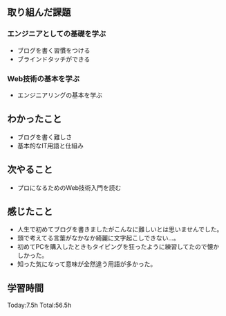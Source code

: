 ## 取り組んだ課題
### エンジニアとしての基礎を学ぶ
- ブログを書く習慣をつける
- ブラインドタッチができる
### Web技術の基本を学ぶ
- エンジニアリングの基本を学ぶ
## わかったこと
- ブログを書く難しさ
- 基本的なIT用語と仕組み
## 次やること
- プロになるためのWeb技術入門を読む
## 感じたこと
- 人生で初めてブログを書きましたがこんなに難しいとは思いませんでした。
- 頭で考えてる言葉がなかなか綺麗に文字起こしできない...。
- 初めてPCを購入したときもタイピングを狂ったように練習してたので懐かしかった。
- 知った気になって意味が全然違う用語が多かった。
## 学習時間
Today:7.5h Total:56.5h

